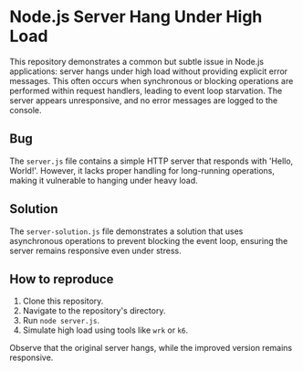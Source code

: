# Node.js Server Hang Under High Load

This repository demonstrates a common but subtle issue in Node.js applications: server hangs under high load without providing explicit error messages. This often occurs when synchronous or blocking operations are performed within request handlers, leading to event loop starvation. The server appears unresponsive, and no error messages are logged to the console.

## Bug

The `server.js` file contains a simple HTTP server that responds with 'Hello, World!'.  However, it lacks proper handling for long-running operations, making it vulnerable to hanging under heavy load.

## Solution

The `server-solution.js` file demonstrates a solution that uses asynchronous operations to prevent blocking the event loop, ensuring the server remains responsive even under stress.

## How to reproduce

1. Clone this repository.
2. Navigate to the repository's directory.
3. Run `node server.js`.
4. Simulate high load using tools like `wrk` or `k6`.

Observe that the original server hangs, while the improved version remains responsive.